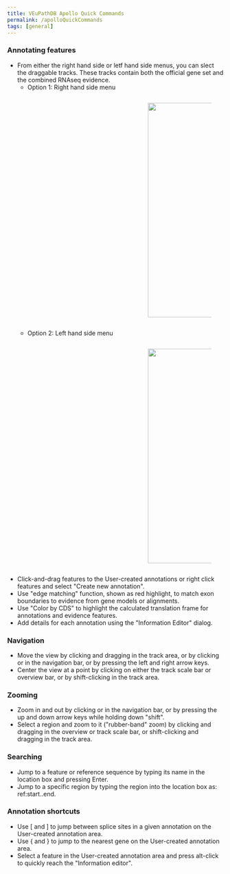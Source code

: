 ```yaml
---
title: VEuPathDB Apollo Quick Commands
permalink: /apolloQuickCommands
tags: [general]
---
```


<h3>Annotating features</h3>
<ul> 
<li>From either the right hand side or letf hand side menus, you can slect the draggable tracks. These tracks contain both the official gene set and the combined RNAseq evidence.
  <ul>
  <li>Option 1: Right hand side menu
    <div style="margin:2em;margin-left: 20em;"><a href="/assets/images/Apollo0red.png"><img  src="{{ "/assets/images/Apollo0red.png" | absolute_url }}" alt="" width="500px" /></a> 
    </div></li>
  <li>Option 2: Left hand side menu
    <div style="margin:2em;margin-left:20em;"><a href="/assets/images/Apollo0orange3.png"><img  src="{{ "/assets/images/Apollo0orange3.png" | absolute_url }}" alt="" width="500px" /></a>
    </div></li>
  </ul>
</li>
<li>Click-and-drag features to the User-created annotations or right click features and select "Create new annotation".</li> 
<li> Use "edge matching" function, shown as red highlight, to match exon boundaries to evidence from gene models or alignments.</li> 
<li>Use "Color by CDS" to highlight the calculated translation frame for annotations and evidence features.</li> 
<li>Add details for each annotation using the "Information Editor" dialog.</li> 
</ul>

<h3>Navigation</h3>
<ul> 
<li>Move the view by clicking and dragging in the track area, or by clicking or in the navigation bar, or by pressing the left and right arrow keys.</li> 
<li>Center the view at a point by clicking on either the track scale bar or overview bar, or by shift-clicking in the track area.</li> 
</ul>

<h3>Zooming</h3>
<ul> 
<li>Zoom in and out by clicking or in the navigation bar, or by pressing the up and down arrow keys while holding down "shift".</li> 
<li>Select a region and zoom to it ("rubber-band" zoom) by clicking and dragging in the overview or track scale bar, or shift-clicking and dragging in the track area.</li> 
</ul>
        
        
<h3>Searching</h3>
<ul> 
<li> Jump to a feature or reference sequence by typing its name in the location box and pressing Enter.</li> 
<li>Jump to a specific region by typing the region into the location box as: ref:start..end.</li> 
</ul>
         
<h3>Annotation shortcuts</h3>
<ul> 
<li>Use [ and ] to jump between splice sites in a given annotation on the User-created annotation area.</li> 
<li>Use { and } to jump to the nearest gene on the User-created annotation area.</li> 
<li>Select a feature in the User-created annotation area and press alt-click to quickly reach the "Information editor". </li> 
</ul>
        
        
        
